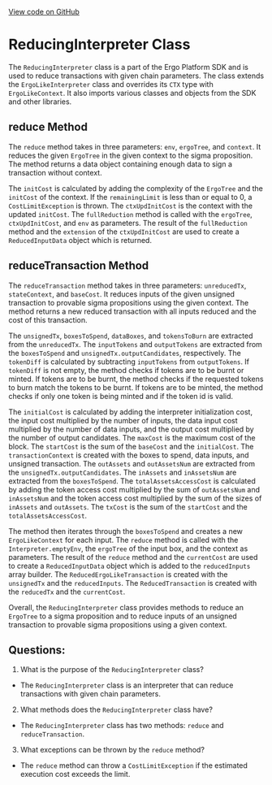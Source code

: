[View code on GitHub](sigmastate-interpreterhttps://github.com/ScorexFoundation/sigmastate-interpreter/sdk/shared/src/main/scala/org/ergoplatform/sdk/ReducingInterpreter.scala)

# ReducingInterpreter Class

The `ReducingInterpreter` class is a part of the Ergo Platform SDK and is used to reduce transactions with given chain parameters. The class extends the `ErgoLikeInterpreter` class and overrides its `CTX` type with `ErgoLikeContext`. It also imports various classes and objects from the SDK and other libraries.

## reduce Method

The `reduce` method takes in three parameters: `env`, `ergoTree`, and `context`. It reduces the given `ErgoTree` in the given context to the sigma proposition. The method returns a data object containing enough data to sign a transaction without context. 

The `initCost` is calculated by adding the complexity of the `ErgoTree` and the `initCost` of the context. If the `remainingLimit` is less than or equal to 0, a `CostLimitException` is thrown. The `ctxUpdInitCost` is the context with the updated `initCost`. The `fullReduction` method is called with the `ergoTree`, `ctxUpdInitCost`, and `env` as parameters. The result of the `fullReduction` method and the `extension` of the `ctxUpdInitCost` are used to create a `ReducedInputData` object which is returned.

## reduceTransaction Method

The `reduceTransaction` method takes in three parameters: `unreducedTx`, `stateContext`, and `baseCost`. It reduces inputs of the given unsigned transaction to provable sigma propositions using the given context. The method returns a new reduced transaction with all inputs reduced and the cost of this transaction. 

The `unsignedTx`, `boxesToSpend`, `dataBoxes`, and `tokensToBurn` are extracted from the `unreducedTx`. The `inputTokens` and `outputTokens` are extracted from the `boxesToSpend` and `unsignedTx.outputCandidates`, respectively. The `tokenDiff` is calculated by subtracting `inputTokens` from `outputTokens`. If `tokenDiff` is not empty, the method checks if tokens are to be burnt or minted. If tokens are to be burnt, the method checks if the requested tokens to burn match the tokens to be burnt. If tokens are to be minted, the method checks if only one token is being minted and if the token id is valid. 

The `initialCost` is calculated by adding the interpreter initialization cost, the input cost multiplied by the number of inputs, the data input cost multiplied by the number of data inputs, and the output cost multiplied by the number of output candidates. The `maxCost` is the maximum cost of the block. The `startCost` is the sum of the `baseCost` and the `initialCost`. The `transactionContext` is created with the boxes to spend, data inputs, and unsigned transaction. The `outAssets` and `outAssetsNum` are extracted from the `unsignedTx.outputCandidates`. The `inAssets` and `inAssetsNum` are extracted from the `boxesToSpend`. The `totalAssetsAccessCost` is calculated by adding the token access cost multiplied by the sum of `outAssetsNum` and `inAssetsNum` and the token access cost multiplied by the sum of the sizes of `inAssets` and `outAssets`. The `txCost` is the sum of the `startCost` and the `totalAssetsAccessCost`. 

The method then iterates through the `boxesToSpend` and creates a new `ErgoLikeContext` for each input. The `reduce` method is called with the `Interpreter.emptyEnv`, the `ergoTree` of the input box, and the context as parameters. The result of the `reduce` method and the `currentCost` are used to create a `ReducedInputData` object which is added to the `reducedInputs` array builder. The `ReducedErgoLikeTransaction` is created with the `unsignedTx` and the `reducedInputs`. The `ReducedTransaction` is created with the `reducedTx` and the `currentCost`. 

Overall, the `ReducingInterpreter` class provides methods to reduce an `ErgoTree` to a sigma proposition and to reduce inputs of an unsigned transaction to provable sigma propositions using a given context.
## Questions: 
 1. What is the purpose of the `ReducingInterpreter` class?
- The `ReducingInterpreter` class is an interpreter that can reduce transactions with given chain parameters.

2. What methods does the `ReducingInterpreter` class have?
- The `ReducingInterpreter` class has two methods: `reduce` and `reduceTransaction`.

3. What exceptions can be thrown by the `reduce` method?
- The `reduce` method can throw a `CostLimitException` if the estimated execution cost exceeds the limit.